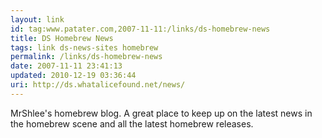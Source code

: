 ```yaml
---
layout: link
id: tag:www.patater.com,2007-11-11:/links/ds-homebrew-news
title: DS Homebrew News
tags: link ds-news-sites homebrew
permalink: /links/ds-homebrew-news
date: 2007-11-11 23:41:13
updated: 2010-12-19 03:36:44
uri: http://ds.whatalicefound.net/news/
---
```

MrShlee's homebrew blog. A great place to keep up on the latest news in the
homebrew scene and all the latest homebrew releases.
